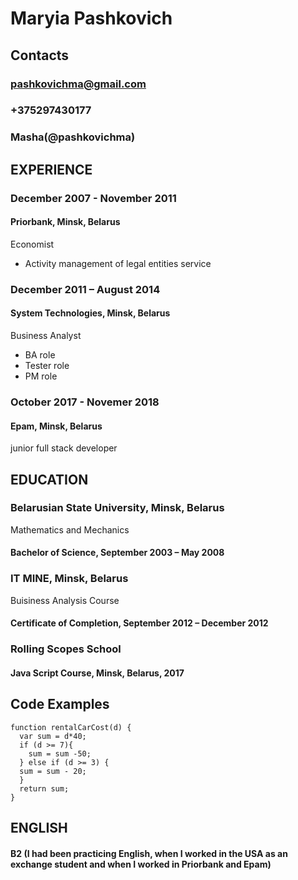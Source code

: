 # Maryia Pashkovich

## Contacts
### pashkovichma@gmail.com
### +375297430177
### Masha(@pashkovichma)
## EXPERIENCE
### December 2007 - November 2011
#### Priorbank, Minsk, Belarus
Economist
* Activity management of legal entities service

### December 2011 – August 2014
#### System Technologies, Minsk, Belarus 
Business Analyst
* BA role
* Tester role
* PM role

### October 2017 - Novemer 2018
#### Epam, Minsk, Belarus 
junior full stack developer
## EDUCATION
### Belarusian State University, Minsk, Belarus
Mathematics and Mechanics
#### Bachelor of Science, September 2003 – May 2008

### IT MINE, Minsk, Belarus
Buisiness Analysis Course
#### Certificate of Completion, September 2012 – December 2012

### Rolling Scopes School
#### Java Script Course, Minsk, Belarus, 2017

## Code Examples
```
function rentalCarCost(d) {
  var sum = d*40;
  if (d >= 7){
    sum = sum -50;
  } else if (d >= 3) {
  sum = sum - 20;
  }
  return sum;
}
```

## ENGLISH
#### B2 (I had been practicing English, when I worked in the USA as an exchange student and when I worked in Priorbank and Epam)
